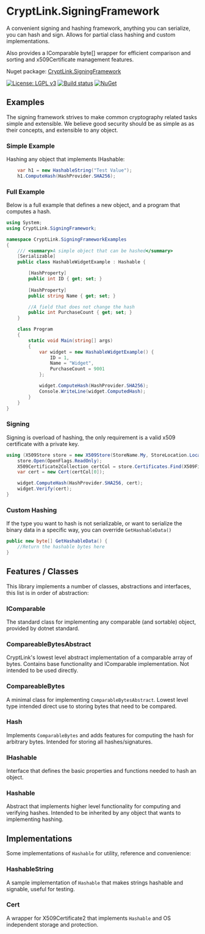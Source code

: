 # CryptLink.SigningFramework
A convenient signing and hashing framework, anything you can serialize, you can hash and sign. Allows for partial class hashing and custom implementations. 

Also provides a IComparable byte[] wrapper for efficient comparison and sorting and x509Certificate management features.

Nuget package: [CryptLink.SigningFramework](https://www.nuget.org/packages/CryptLink.SigningFramework/)

[![License: LGPL v3](https://img.shields.io/badge/License-LGPL%20v3-blue.svg)](https://www.gnu.org/licenses/lgpl-3.0)
[![Build status](https://ci.appveyor.com/api/projects/status/j9iof6d4cb7kaqal/branch/master?svg=true)](https://ci.appveyor.com/project/CryptLink/signingframework/branch/master)
[![NuGet](https://img.shields.io/nuget/v/CryptLink.SigningFramework.svg)](https://www.nuget.org/packages/CryptLink.SigningFramework/)

## Examples
The signing framework strives to make common cryptography related tasks simple and extensible. We believe good security should be as simple as as their concepts, and extensible to any object.

### Simple Example
Hashing any object that implements IHashable:
``` C#
    var h1 = new HashableString("Test Value");
    h1.ComputeHash(HashProvider.SHA256);
```

### Full Example
Below is a full example that defines a new object, and a program that computes a hash.

``` C#
using System;
using CryptLink.SigningFramework;

namespace CryptLink.SigningFrameworkExamples
{
	/// <summary>A simple object that can be hashed</summary>
	[Serializable]
	public class HashableWidgetExample : Hashable {

		[HashProperty]
		public int ID { get; set; }
		
		[HashProperty]
		public string Name { get; set; }

		//A field that does not change the hash
		public int PurchaseCount { get; set; }
	}

    class Program
    {
        static void Main(string[] args)
        {
            var widget = new HashableWidgetExample() {
                ID = 1,
                Name = "Widget",
                PurchaseCount = 9001
            };

            widget.ComputeHash(HashProvider.SHA256);
            Console.WriteLine(widget.ComputedHash);
        }
    }
}
```

### Signing
Signing is overload of hashing, the only requirement is a valid x509 certificate with a private key.

``` C#
using (X509Store store = new X509Store(StoreName.My, StoreLocation.LocalMachine)) {
    store.Open(OpenFlags.ReadOnly);
    X509Certificate2Collection certCol = store.Certificates.Find(X509FindType.FindBySerialNumber, "123456", true);
    var cert = new Cert(certCol[0]);

    widget.ComputeHash(HashProvider.SHA256, cert);
    widget.Verify(cert);
}
```

### Custom Hashing
If the type you want to hash is not serializable, or want to serialize the binary data in a specific way, you can override `GetHashableData()`

``` C#
public new byte[] GetHashableData() {
	//Return the hashable bytes here
}
```

## Features / Classes
This library implements a number of classes, abstractions and interfaces, this list is in order of abstraction:

### IComparable
The standard class for implementing any comparable (and sortable) object, provided by dotnet standard.

### CompareableBytesAbstract
CryptLink's lowest level abstract implementation of a comparable array of bytes. Contains base functionality and IComparable implementation. Not intended to be used directly.

### CompareableBytes
A minimal class for implementing `ComparableBytesAbstract`. Lowest level type intended direct use to storing bytes that need to be compared.

### Hash
Implements `ComparableBytes` and adds features for computing the hash for arbitrary bytes. Intended for storing all hashes/signatures.

### IHashable
Interface that defines the basic properties and functions needed to hash an object.

### Hashable
Abstract that implements higher level functionality for computing and verifying hashes. Intended to be inherited by any object that wants to implementing hashing.

## Implementations
Some implementations of `Hashable` for utility, reference and convenience:

### HashableString
A sample implementation of `Hashable` that makes strings hashable and signable, useful for testing.

### Cert
A wrapper for X509Certificate2 that implements `Hashable` and OS independent storage and protection.
